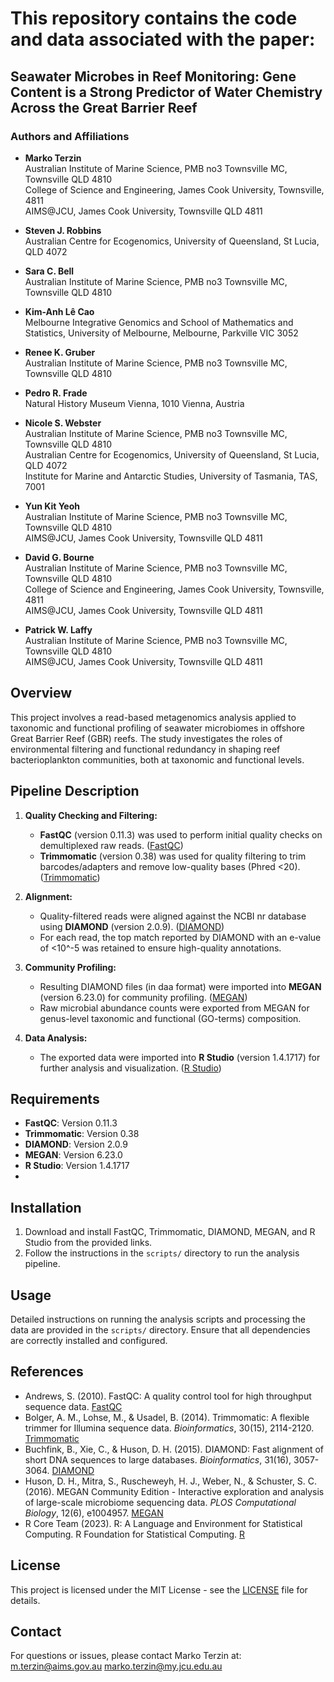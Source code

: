 # This repository contains the code and data associated with the paper:
## Seawater Microbes in Reef Monitoring: Gene Content is a Strong Predictor of Water Chemistry Across the Great Barrier Reef

### Authors and Affiliations

- **Marko Terzin**  
  Australian Institute of Marine Science, PMB no3 Townsville MC, Townsville QLD 4810  
  College of Science and Engineering, James Cook University, Townsville, 4811  
  AIMS@JCU, James Cook University, Townsville QLD 4811

- **Steven J. Robbins**  
  Australian Centre for Ecogenomics, University of Queensland, St Lucia, QLD 4072

- **Sara C. Bell**  
  Australian Institute of Marine Science, PMB no3 Townsville MC, Townsville QLD 4810

- **Kim-Anh Lê Cao**  
  Melbourne Integrative Genomics and School of Mathematics and Statistics, University of Melbourne, Melbourne, Parkville VIC 3052

- **Renee K. Gruber**  
  Australian Institute of Marine Science, PMB no3 Townsville MC, Townsville QLD 4810

- **Pedro R. Frade**  
  Natural History Museum Vienna, 1010 Vienna, Austria

- **Nicole S. Webster**  
  Australian Institute of Marine Science, PMB no3 Townsville MC, Townsville QLD 4810  
  Australian Centre for Ecogenomics, University of Queensland, St Lucia, QLD 4072  
  Institute for Marine and Antarctic Studies, University of Tasmania, TAS, 7001

- **Yun Kit Yeoh**  
  Australian Institute of Marine Science, PMB no3 Townsville MC, Townsville QLD 4810  
  AIMS@JCU, James Cook University, Townsville QLD 4811

- **David G. Bourne**  
  Australian Institute of Marine Science, PMB no3 Townsville MC, Townsville QLD 4810  
  College of Science and Engineering, James Cook University, Townsville, 4811  
  AIMS@JCU, James Cook University, Townsville QLD 4811

- **Patrick W. Laffy**  
  Australian Institute of Marine Science, PMB no3 Townsville MC, Townsville QLD 4810  
  AIMS@JCU, James Cook University, Townsville QLD 4811


## Overview

This project involves a read-based metagenomics analysis applied to taxonomic and functional profiling of seawater microbiomes in offshore Great Barrier Reef (GBR) reefs. The study investigates the roles of environmental filtering and functional redundancy in shaping reef bacterioplankton communities, both at taxonomic and functional levels.

## Pipeline Description

1. **Quality Checking and Filtering:**
   - **FastQC** (version 0.11.3) was used to perform initial quality checks on demultiplexed raw reads. ([FastQC](https://www.bioinformatics.babraham.ac.uk/projects/fastqc/))
   - **Trimmomatic** (version 0.38) was used for quality filtering to trim barcodes/adapters and remove low-quality bases (Phred <20). ([Trimmomatic](http://www.usadellab.org/cms/?page=trimmomatic))

2. **Alignment:**
   - Quality-filtered reads were aligned against the NCBI nr database using **DIAMOND** (version 2.0.9). ([DIAMOND](https://github.com/bbuchfink/diamond))
   - For each read, the top match reported by DIAMOND with an e-value of <10^-5 was retained to ensure high-quality annotations.

3. **Community Profiling:**
   - Resulting DIAMOND files (in daa format) were imported into **MEGAN** (version 6.23.0) for community profiling. ([MEGAN](http://www.megasoftware.net/))
   - Raw microbial abundance counts were exported from MEGAN for genus-level taxonomic and functional (GO-terms) composition.

4. **Data Analysis:**
   - The exported data were imported into **R Studio** (version 1.4.1717) for further analysis and visualization. ([R Studio](https://posit.co/download/rstudio-desktop/#download))

## Requirements

- **FastQC**: Version 0.11.3
- **Trimmomatic**: Version 0.38
- **DIAMOND**: Version 2.0.9
- **MEGAN**: Version 6.23.0
- **R Studio**: Version 1.4.1717
- 

## Installation

1. Download and install FastQC, Trimmomatic, DIAMOND, MEGAN, and R Studio from the provided links.
2. Follow the instructions in the `scripts/` directory to run the analysis pipeline.

## Usage

Detailed instructions on running the analysis scripts and processing the data are provided in the `scripts/` directory. Ensure that all dependencies are correctly installed and configured.

## References

- Andrews, S. (2010). FastQC: A quality control tool for high throughput sequence data. [FastQC](https://www.bioinformatics.babraham.ac.uk/projects/fastqc/)
- Bolger, A. M., Lohse, M., & Usadel, B. (2014). Trimmomatic: A flexible trimmer for Illumina sequence data. *Bioinformatics*, 30(15), 2114-2120. [Trimmomatic](http://www.usadellab.org/cms/?page=trimmomatic)
- Buchfink, B., Xie, C., & Huson, D. H. (2015). DIAMOND: Fast alignment of short DNA sequences to large databases. *Bioinformatics*, 31(16), 3057-3064. [DIAMOND](https://github.com/bbuchfink/diamond)
- Huson, D. H., Mitra, S., Ruscheweyh, H. J., Weber, N., & Schuster, S. C. (2016). MEGAN Community Edition - Interactive exploration and analysis of large-scale microbiome sequencing data. *PLOS Computational Biology*, 12(6), e1004957. [MEGAN](http://www.megasoftware.net/)
- R Core Team (2023). R: A Language and Environment for Statistical Computing. R Foundation for Statistical Computing. [R](https://www.r-project.org/)

## License

This project is licensed under the MIT License - see the [LICENSE](LICENSE) file for details.

## Contact

For questions or issues, please contact Marko Terzin at:
m.terzin@aims.gov.au
marko.terzin@my.jcu.edu.au
